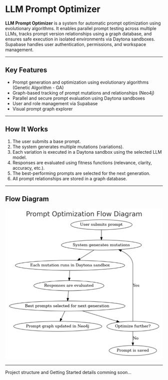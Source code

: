 # LLM Prompt Optimizer

**LLM Prompt Optimizer** is a system for automatic prompt optimization using evolutionary algorithms. It enables parallel prompt testing across multiple LLMs, tracks prompt version relationships using a graph database, and ensures safe execution in isolated environments via Daytona sandboxes. Supabase handles user authentication, permissions, and workspace management.

---

## Key Features

- Prompt generation and optimization using evolutionary algorithms (Genetic Algorithm - GA)
- Graph-based tracking of prompt mutations and relationships (Neo4j)   
- Parallel and secure prompt evaluation using Daytona sandboxes   
- User and role management via Supabase  
- Visual prompt graph explorer  

---

## How It Works

1. The user submits a base prompt.  
2. The system generates multiple mutations (variations).  
3. Each variation is executed in a Daytona sandbox using the selected LLM model.  
4. Responses are evaluated using fitness functions (relevance, clarity, accuracy, etc.).  
5. The best-performing prompts are selected for the next generation.  
6. All prompt relationships are stored in a graph database.  

---

## Flow Diagram

![LLM Prompt Optimizer Architecture](images/FlowDiagram.png)

---

Project structure and Getting Started details comming soon...
